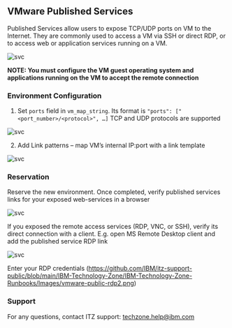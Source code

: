 ## VMware Published Services

Published Services allow users to expose TCP/UDP ports on VM to the Internet. 
They are commonly used to access a VM via SSH or direct RDP, or to access web or application services running on a VM.

![svc](https://github.com/IBM/itz-support-public/blob/main/IBM-Technology-Zone/IBM-Technology-Zone-Runbooks/Images/vmware-public-svc.png)

**NOTE: You must configure the VM guest operating system and applications running on the VM to accept the remote connection**

### Environment Configuration
1. Set `ports` field in `vm_map_string`. 
Its format is `"ports": ["<port_number>/<protocol>", …]`
TCP and UDP protocols are supported

![svc](https://github.com/IBM/itz-support-public/blob/main/IBM-Technology-Zone/IBM-Technology-Zone-Runbooks/Images/vmware-public-svc-map.png)

2. Add Link patterns – map VM’s internal IP:port with a link template

![svc](https://github.com/IBM/itz-support-public/blob/main/IBM-Technology-Zone/IBM-Technology-Zone-Runbooks/Images/vmware-public-links.png)

### Reservation
Reserve the new environment. Once completed, verify published services links for your exposed web-services in a browser

![svc](https://github.com/IBM/itz-support-public/blob/main/IBM-Technology-Zone/IBM-Technology-Zone-Runbooks/Images/vmware-public-reservation.png)

If you exposed the remote access services (RDP, VNC, or SSH), verify its direct connection with a client.
E.g. open MS Remote Desktop client and add the published service RDP link

![svc](https://github.com/IBM/itz-support-public/blob/main/IBM-Technology-Zone/IBM-Technology-Zone-Runbooks/Images/vmware-public-rdp.png)

Enter your RDP credentials
(https://github.com/IBM/itz-support-public/blob/main/IBM-Technology-Zone/IBM-Technology-Zone-Runbooks/Images/vmware-public-rdp2.png)

### Support

For any questions, contact ITZ support: techzone.help@ibm.com
